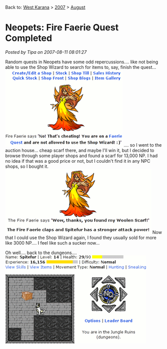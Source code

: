 Back to: [West Karana](/posts/westkarana.md) > [2007](/posts/2007/westkarana.md) > [August](./westkarana.md)
# Neopets: Fire Faerie Quest Completed

*Posted by Tipa on 2007-08-11 08:01:27*

Random quests in Neopets have some odd repercussions.... like not being able to use the Shop Wizard to search for items to, say, finish the quest...
![faerie1.gif](../../../uploads/2007/08/faerie1.gif)
.... so I went to the auction house... cheap scarf there, and maybe I'll win it, but I decided to browse through some player shops and found a scarf for 13,000 NP. I had no idea if that was a good price or not, but I couldn't find it in any NPC shops, so I bought it.
![faerie2.gif](../../../uploads/2007/08/faerie2.gif)
Now that I could use the Shop Wizard again, I found they usually sold for more like 3000 NP.... I feel like such a sucker now...

Oh well.... back to the dungeons....
![neoquest.gif](../../../uploads/2007/08/neoquest.gif)
